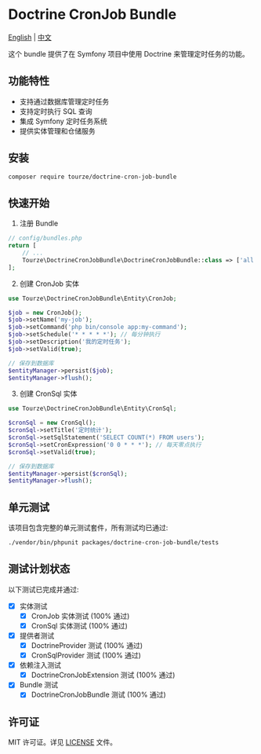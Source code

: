 # Doctrine CronJob Bundle

[English](README.md) | [中文](README.zh-CN.md)

这个 bundle 提供了在 Symfony 项目中使用 Doctrine 来管理定时任务的功能。

## 功能特性

- 支持通过数据库管理定时任务
- 支持定时执行 SQL 查询
- 集成 Symfony 定时任务系统
- 提供实体管理和仓储服务

## 安装

```bash
composer require tourze/doctrine-cron-job-bundle
```

## 快速开始

1. 注册 Bundle

```php
// config/bundles.php
return [
    // ...
    Tourze\DoctrineCronJobBundle\DoctrineCronJobBundle::class => ['all' => true],
];
```

2. 创建 CronJob 实体

```php
use Tourze\DoctrineCronJobBundle\Entity\CronJob;

$job = new CronJob();
$job->setName('my-job');
$job->setCommand('php bin/console app:my-command');
$job->setSchedule('* * * * *'); // 每分钟执行
$job->setDescription('我的定时任务');
$job->setValid(true);

// 保存到数据库
$entityManager->persist($job);
$entityManager->flush();
```

3. 创建 CronSql 实体

```php
use Tourze\DoctrineCronJobBundle\Entity\CronSql;

$cronSql = new CronSql();
$cronSql->setTitle('定时统计');
$cronSql->setSqlStatement('SELECT COUNT(*) FROM users');
$cronSql->setCronExpression('0 0 * * *'); // 每天零点执行
$cronSql->setValid(true);

// 保存到数据库
$entityManager->persist($cronSql);
$entityManager->flush();
```

## 单元测试

该项目包含完整的单元测试套件，所有测试均已通过:

```bash
./vendor/bin/phpunit packages/doctrine-cron-job-bundle/tests
```

## 测试计划状态

以下测试已完成并通过:

- [x] 实体测试
  - [x] CronJob 实体测试 (100% 通过)
  - [x] CronSql 实体测试 (100% 通过)
- [x] 提供者测试
  - [x] DoctrineProvider 测试 (100% 通过)
  - [x] CronSqlProvider 测试 (100% 通过)
- [x] 依赖注入测试
  - [x] DoctrineCronJobExtension 测试 (100% 通过)
- [x] Bundle 测试
  - [x] DoctrineCronJobBundle 测试 (100% 通过)

## 许可证

MIT 许可证。详见 [LICENSE](LICENSE) 文件。 
